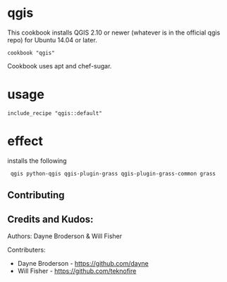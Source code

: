 # qgis

This cookbook installs QGIS 2.10 or newer (whatever is in the official qgis repo) for Ubuntu 14.04 or later.  

    cookbook "qgis"

Cookbook uses apt and chef-sugar.

# usage

    include_recipe "qgis::default"

# effect

installs the following 

     qgis python-qgis qgis-plugin-grass qgis-plugin-grass-common grass

## Contributing


## Credits and Kudos:

Authors: Dayne Broderson & Will Fisher

Contributers: 
* Dayne Broderson - https://github.com/dayne
* Will Fisher - https://github.com/teknofire
